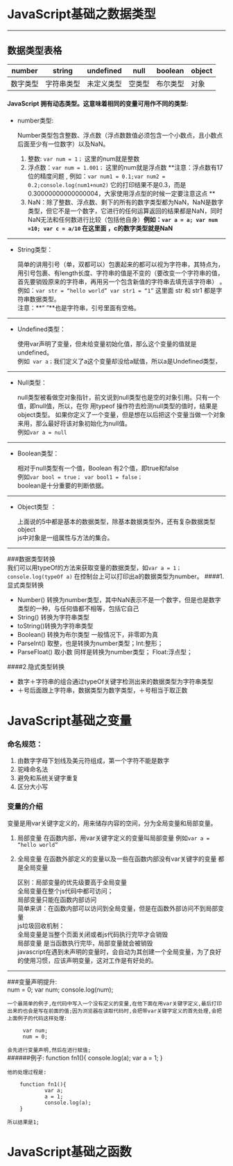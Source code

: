# JavaScript基础之数据类型
***
## 数据类型表格
 | number | string | undefined | null | boolean| object|
 | ------ | ------ | --------- | -----| -------|----|
 | 数字类型 | 字符串类型| 未定义类型 | 空类型 | 布尔类型 | 对象 | 
  
#### JavaScript 拥有动态类型。这意味着相同的变量可用作不同的类型: 
  
* number类型:

	 Number类型包含整数、浮点数（浮点数数值必须包含一个小数点，且小数点后面至少有一位数字）以及NaN。
	
	1. 整数: `var num = 1；` 这里的num就是整数 
	2. 浮点数：`var num = 1.001；` 这里的num就是浮点数 **注意：浮点数有17位的精度问题 ,	例如：`var num1 = 0.1;var num2 = 0.2;console.log(num1+num2)` 它的打印结果不是0.3，而是0.30000000000000004，大家使用浮点型的时候一定要注意这点 **
	3. NaN：除了整数、浮点数、剩下的所有的数字类型都为NaN，NaN是数字类型，但它不是一个数字，它进行的任何运算返回的结果都是NaN，同时NaN无法和任何数进行比较（包括他自身）**例如：`var a = a; var num =10; var c = a/10` 在这里面 ，c的数字类型就是NaN** 
*** 
	
* String类型：  

	简单的讲用引号（单，双都可以）包裹起来的都可以视为字符串，其特点为，用引号包裹、有length长度、字符串的值是不变的（要改变一个字符串的值，首先要销毁原来的字符串，再用另一个包含新值的字符串去填充该字符串） 。  
	例如：`var str = “hello world” var str1 = “1”`
	这里面 str 和 str1 都是字符串数据类型。	
	注意：**“ ”**也是字符串，引号里面有空格。
***
* Undefined类型：
	
	使用var声明了变量，但未给变量初始化值，那么这个变量的值就是undefined。  
	例如` var a；`我们定义了a这个变量却没给a赋值，所以a是Undefined类型，
***
* Null类型：   

  null类型被看做空对象指针，前文说到null类型也是空的对象引用。只有一个值，即null值，所以，在你 用typeof 操作符去检测null类型的值时，结果是object类型。
如果你定义了一个变量，但是想在以后把这个变量当做一个对象来用，那么最好将该对象初始化为null值。  
 例如`var a = null` 


***
* Boolean类型：  
 
 	相对于null类型有一个值，Boolean 有2个值，即true和false  
 	例如`var bool = true； var bool1 = false；`  
 	boolean是十分重要的判断依据。
 ***
 * Object类型 ： 
 
 	上面说的5中都是基本的数据类型，除基本数据类型外，还有复杂数据类型object  
	js中对象是一组属性与方法的集合。 
***

   
###数据类型转换  
我们可以用typeOf的方法来获取变量的数据类型，如`var a = 1；console.log(typeOf a)`
在控制台上可以打印出a的数据类型为number。
####1.显式类型转换  
* Number() 转换为number类型，其中NaN表示不是一个数字，但是也是数字类型的一种，与任何值都不相等，包括它自己
*  String() 转换为字符串类型
*  toString()转换为字符串类型
*  Boolean() 转换为布尔类型 一般情况下，非零即为真
*  ParseInt() 取整，也是转换为number类型；Int:整形；
*  ParseFloat() 取小数 同样是转换为number类型； Float:浮点型；

####2.隐式类型转换  
* 数字＋字符串的组合通过typeOf关键字检测出来的数据类型为字符串类型
* ＋号后面跟上字符串，数据类型为数字类型，＋号相当于取正数   
  
    
# JavaScript基础之变量  
  
### 命名规范：  
1. 由数字字母下划线及美元符组成，第一个字符不能是数字
2. 驼峰命名法
3. 避免和系统关键字重复
4. 区分大小写


### 变量的介绍  
  
  变量是用var关键字定义的，用来储存内容的空间，分为全局变量和局部变量。  
  
 1. 局部变量
		在函数内部，用var关键字定义的变量叫局部变量
		例如`var a = “hello world”`

2. 全局变量
		在函数外部定义的变量以及一些在函数内部没有var关键字的变量 都是全局变量  
		
	区别：局部变量的优先级要高于全局变量  
		全局变量在整个js代码中都可访问；  
		局部变量只能在函数内部访问  
		简单来讲：在函数内部可以访问到全局变量，但是在函数外部访问不到局部变量  
		js垃圾回收机制：  
		全局变量是当整个页面关闭或者js代码执行完毕才会销毁  
		局部变量 是当函数执行完毕，局部变量就会被销毁  
		javascript在遇到未声明的变量时，会自动为其创建一个全局变量，为了良好的使用习惯，应该声明变量，这对工作是有好处的。  
  
***
###变量声明提升:  
     num = 0;
     var num;
     console.log(num);

`一个最简单的例子,在代码中写入一个没有定义的变量,在他下面在用var关键字定义,最后打印出来的也会是写在前面的值;因为浏览器在读取代码时,会把带var关键字定义的首先处理,会把上面例子的代码这样处理:`  

         var num;
         num = 0;


`会先进行变量声明,然后在进行赋值;`  
######例子:
        function fn1(){
        		console.log(a);
        		var a = 1;
        }

`他的处理过程是:`   
 
        function fn1(){
        		var a;
        		a = 1;
        		console.log(a);
        }           

`所以结果是1;`  

# JavaScript基础之函数  
 





















 	
	

 
